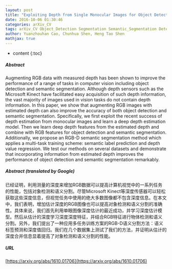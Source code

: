 ```yaml
---
layout: post
title: "Exploiting Depth from Single Monocular Images for Object Detection and Semantic Segmentation"
date: 2016-10-06 01:30:46
categories: arXiv_CV
tags: arXiv_CV Object_Detection Segmentation Semantic_Segmentation Detection
author: Yuanzhouhan Cao, Chunhua Shen, Heng Tao Shen
mathjax: true
---
```


* content
{:toc}

##### Abstract
Augmenting RGB data with measured depth has been shown to improve the performance of a range of tasks in computer vision including object detection and semantic segmentation. Although depth sensors such as the Microsoft Kinect have facilitated easy acquisition of such depth information, the vast majority of images used in vision tasks do not contain depth information. In this paper, we show that augmenting RGB images with estimated depth can also improve the accuracy of both object detection and semantic segmentation. Specifically, we first exploit the recent success of depth estimation from monocular images and learn a deep depth estimation model. Then we learn deep depth features from the estimated depth and combine with RGB features for object detection and semantic segmentation. Additionally, we propose an RGB-D semantic segmentation method which applies a multi-task training scheme: semantic label prediction and depth value regression. We test our methods on several datasets and demonstrate that incorporating information from estimated depth improves the performance of object detection and semantic segmentation remarkably.

##### Abstract (translated by Google)
已经证明，利用测量的深度来增加RGB数据可以提高计算机视觉中的一系列任务的性能，包括对象检测和语义分割。尽管Microsoft Kinect等深度传感器可以轻松获取这些深度信息，但视觉任务中使用的绝大多数图像都不包含深度信息。在本文中，我们表明，增加估计深度的RGB图像也可以提高对象检测和语义分割的准确性。具体来说，我们首先利用单眼图像深度估计的最近成功，并学习深度估计模型。然后从估计的深度学习深度深度特征，并结合RGB特征进行物体检测和语义分割。另外，我们提出了一种应用多任务训练方案的RGB-D语义分割方法：语义标签预测和深度值回归。我们在几个数据集上测试了我们的方法，并证明从估计的深度合并信息显着提高了对象检测和语义分割的性能。

##### URL
[https://arxiv.org/abs/1610.01706](https://arxiv.org/abs/1610.01706)

